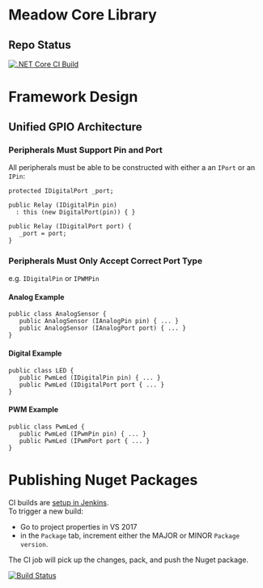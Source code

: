 # Meadow Core Library

## Repo Status

[![.NET Core CI Build](https://github.com/WildernessLabs/Meadow.Core/actions/workflows/ci-build.yml/badge.svg)](https://github.com/WildernessLabs/Meadow.Core/actions/workflows/ci-build.yml)

# Framework Design

## Unified GPIO Architecture

### Peripherals Must Support Pin and Port

All peripherals must be able to be constructed with either a an `IPort` or an `IPin`:

```
protected IDigitalPort _port;

public Relay (IDigitalPin pin) 
  : this (new DigitalPort(pin)) { }

public Relay (IDigitalPort port) {
   _port = port;
}
```


### Peripherals Must Only Accept Correct Port Type

e.g. `IDigitalPin` or `IPWMPin`

#### Analog Example

```
public class AnalogSensor {
   public AnalogSensor (IAnalogPin pin) { ... }
   public AnalogSensor (IAnalogPort port) { ... }
}
```
#### Digital Example

```
public class LED {
   public PwmLed (IDigitalPin pin) { ... }
   public PwmLed (IDigitalPort port { ... }
}
```
#### PWM Example

```
public class PwmLed {
   public PwmLed (IPwmPin pin) { ... }
   public PwmLed (IPwmPort port { ... }
}
```
# Publishing Nuget Packages

CI builds are [setup in Jenkins](http://jenkins.wildernesslabs.co/job/Meadow.Core/).  
To trigger a new build:  
- Go to project properties in VS 2017  
- in the `Package` tab, increment either the MAJOR or MINOR `Package version`.  

The CI job will pick up the changes, pack, and push the Nuget package. 

[![Build Status](http://jenkins.wildernesslabs.co/buildStatus/icon?job=Meadow.Core)](http://jenkins.wildernesslabs.co/job/Meadow.Core/)
